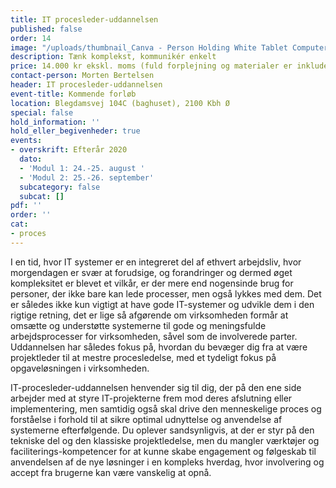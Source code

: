 ```yaml
---
title: IT procesleder-uddannelsen
published: false
order: 14
image: "/uploads/thumbnail_Canva - Person Holding White Tablet Computer.jpg"
description: Tænk komplekst, kommunikér enkelt
price: 14.000 kr ekskl. moms (fuld forplejning og materialer er inkluderet)
contact-person: Morten Bertelsen
header: IT procesleder-uddannelsen
event-title: Kommende forløb
location: Blegdamsvej 104C (baghuset), 2100 Kbh Ø
special: false
hold_information: ''
hold_eller_begivenheder: true
events:
- overskrift: Efterår 2020
  dato:
  - 'Modul 1: 24.-25. august '
  - 'Modul 2: 25.-26. september'
  subcategory: false
  subcat: []
pdf: ''
order: ''
cat:
- proces
---
```


I en tid, hvor IT systemer er en integreret del af ethvert arbejdsliv, hvor morgendagen er svær at forudsige, og forandringer og dermed øget kompleksitet er blevet et vilkår, er der mere end nogensinde brug for personer, der ikke bare kan lede processer, men også lykkes med dem. Det er således ikke kun vigtigt at have gode IT-systemer og udvikle dem i den rigtige retning, det er lige så afgørende om virksomheden formår at omsætte og understøtte systemerne til gode og meningsfulde arbejdsprocesser for virksomheden, såvel som de involverede parter. Uddannelsen har således fokus på, hvordan du bevæger dig fra at være projektleder til at mestre procesledelse, med et tydeligt fokus på opgaveløsningen i virksomheden.

IT-procesleder-uddannelsen henvender sig til dig, der på den ene side arbejder med at styre IT-projekterne frem mod deres afslutning eller implementering, men samtidig også skal drive den menneskelige proces og forståelse i forhold til at sikre optimal udnyttelse og anvendelse af systemerne efterfølgende. Du oplever sandsynligvis, at der er styr på den tekniske del og den klassiske projektledelse, men du mangler værktøjer og faciliterings-kompetencer for at kunne skabe engagement og følgeskab til anvendelsen af de nye løsninger i en kompleks hverdag, hvor involvering og accept fra brugerne kan være vanskelig at opnå.